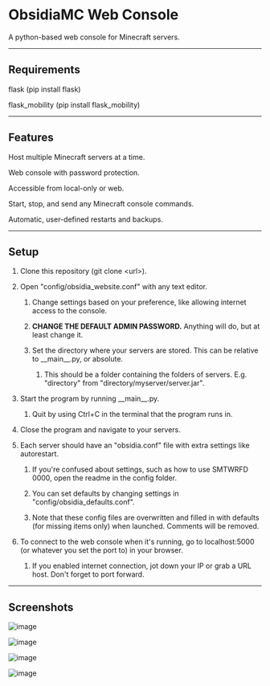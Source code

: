 # ObsidiaMC Web Console

A python-based web console for Minecraft servers.

---

## Requirements

flask (pip install flask)

flask_mobility (pip install flask_mobility)

---

## Features

Host multiple Minecraft servers at a time.

Web console with password protection.

Accessible from local-only or web.

Start, stop, and send any Minecraft console commands.

Automatic, user-defined restarts and backups.

---

## Setup

1) Clone this repository (git clone \<url\>).
  
2) Open "config/obsidia_website.conf" with any text editor.
  
    1) Change settings based on your preference, like allowing internet access to the console.
    
    2) **CHANGE THE DEFAULT ADMIN PASSWORD.** Anything will do, but at least change it.
    
    3) Set the directory where your servers are stored. This can be relative to \_\_main__.py, or absolute.
    
        1) This should be a folder containing the folders of servers. E.g. "directory" from "directory/myserver/server.jar".
  
3) Start the program by running \_\_main__.py.
  
    1) Quit by using Ctrl+C in the terminal that the program runs in.

4) Close the program and navigate to your servers.

5) Each server should have an "obsidia.conf" file with extra settings like autorestart.
  
    1) If you're confused about settings, such as how to use SMTWRFD 0000, open the readme in the config folder.
  
    2) You can set defaults by changing settings in "config/obsidia_defaults.conf".
  
    3) Note that these config files are overwritten and filled in with defaults (for missing items only) when launched. Comments will be removed.

6) To connect to the web console when it's running, go to localhost:5000 (or whatever you set the port to) in your browser.
  
    1) If you enabled internet connection, jot down your IP or grab a URL host. Don't forget to port forward.

---

## Screenshots

![image](https://user-images.githubusercontent.com/38796431/159392006-e3921650-ab03-44c0-a245-10cbe058238c.png)

![image](https://user-images.githubusercontent.com/38796431/159392081-f20ef5f2-56a8-4b24-ab43-b449daf8adfc.png)

![image](https://user-images.githubusercontent.com/38796431/159396804-7b52ba9e-216c-4374-a417-b7249ee382f8.png)

![image](https://user-images.githubusercontent.com/38796431/159396850-49902ddb-b632-4baa-83fd-88345012fc45.png)
